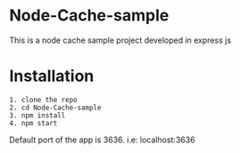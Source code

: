 # Node-Cache-sample
This is a node cache sample project developed in express js
 
 # Installation
 
    1. clone the repo
    2. cd Node-Cache-sample
    3. npm install
    4. npm start
    
Default port of the app is 3636. 
i.e: localhost:3636
